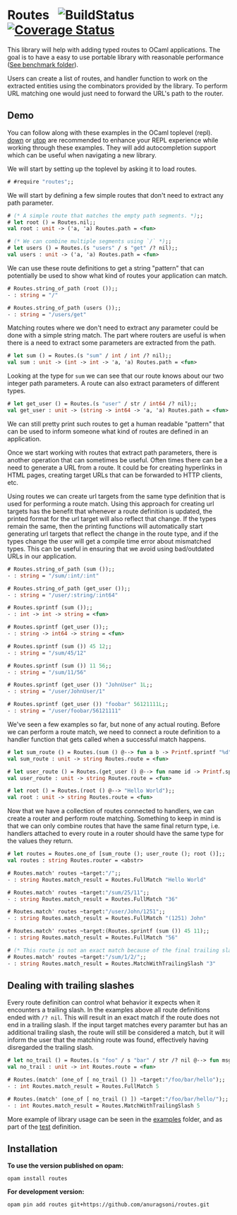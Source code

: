 # Routes &nbsp; ![BuildStatus](https://github.com/anuragsoni/routes/workflows/RoutesTest/badge.svg) [![Coverage Status](https://coveralls.io/repos/github/anuragsoni/routes/badge.svg?branch=master)](https://coveralls.io/github/anuragsoni/routes?branch=master)

This library will help with adding typed routes to OCaml applications.
The goal is to have a easy to use portable library with
reasonable performance ([See benchmark folder](./bench/)).

Users can create a list of routes, and handler function to work
on the extracted entities using the combinators provided by
the library. To perform URL matching one would just need to forward
the URL's path to the router.

## Demo

You can follow along with these examples in the OCaml toplevel (repl).
[down](https://github.com/dbuenzli/down) or [utop](https://github.com/ocaml-community/utop) are recommended to enhance
your REPL experience while working through these examples. They will add autocompletion support
which can be useful when navigating a new library.

We will start by setting up the toplevel by asking it to load routes.

```ocaml
# #require "routes";;
```

We will start by defining a few simple routes that don't need to extract any path parameter.

```ocaml
# (* A simple route that matches the empty path segments. *);;
# let root () = Routes.nil;;
val root : unit -> ('a, 'a) Routes.path = <fun>

# (* We can combine multiple segments using `/` *);;
# let users () = Routes.(s "users" / s "get" /? nil);;
val users : unit -> ('a, 'a) Routes.path = <fun>
```

We can use these route definitions to get a string "pattern" that can potentially be used
to show what kind of routes your application can match.

```ocaml
# Routes.string_of_path (root ());;
- : string = "/"

# Routes.string_of_path (users ());;
- : string = "/users/get"
```

Matching routes where we don't need to extract any parameter could be done with a simple string match.
The part where routers are useful is when there is a need to extract some parameters are extracted from the
path.

```ocaml
# let sum () = Routes.(s "sum" / int / int /? nil);;
val sum : unit -> (int -> int -> 'a, 'a) Routes.path = <fun>
```

Looking at the type for `sum` we can see that our route knows about our two integer path parameters.
A route can also extract parameters of different types.

```ocaml
# let get_user () = Routes.(s "user" / str / int64 /? nil);;
val get_user : unit -> (string -> int64 -> 'a, 'a) Routes.path = <fun>
```

We can still pretty print such routes to get a human readable "pattern" that can be used to inform
someone what kind of routes are defined in an application.

Once we start working with routes that extract path parameters, there is another operation that can sometimes
be useful. Often times there can be a need to generate a URL from a route. It could be for creating
hyperlinks in HTML pages, creating target URLs that can be forwarded to HTTP clients, etc.

Using routes we can create url targets from the same type definition that is used for performing a route match.
Using this approach for creating url targets has the benefit that whenever a route definition is updated,
the printed format for the url target will also reflect that change. If the types remain the same,
then the printing functions will automatically start generating url targets that
reflect the change in the route type, and if the types change the user will get a compile time error about mismatched
types. This can be useful in ensuring that we avoid using bad/outdated URLs in our application.

```ocaml
# Routes.string_of_path (sum ());;
- : string = "/sum/:int/:int"

# Routes.string_of_path (get_user ());;
- : string = "/user/:string/:int64"

# Routes.sprintf (sum ());;
- : int -> int -> string = <fun>

# Routes.sprintf (get_user ());;
- : string -> int64 -> string = <fun>

# Routes.sprintf (sum ()) 45 12;;
- : string = "/sum/45/12"

# Routes.sprintf (sum ()) 11 56;;
- : string = "/sum/11/56"

# Routes.sprintf (get_user ()) "JohnUser" 1L;;
- : string = "/user/JohnUser/1"

# Routes.sprintf (get_user ()) "foobar" 56121111L;;
- : string = "/user/foobar/56121111"
```

We've seen a few examples so far, but none of any actual routing. Before we can perform a route match,
we need to connect a route definition to a handler function that gets called when a successful match happens.

```ocaml
# let sum_route () = Routes.(sum () @--> fun a b -> Printf.sprintf "%d" (a + b));;
val sum_route : unit -> string Routes.route = <fun>

# let user_route () = Routes.(get_user () @--> fun name id -> Printf.sprintf "(%Ld) %s" id name);;
val user_route : unit -> string Routes.route = <fun>

# let root () = Routes.(root () @--> "Hello World");;
val root : unit -> string Routes.route = <fun>
```

Now that we have a collection of routes connected to handlers, we can create a router and perform route matching.
Something to keep in mind is that we can only combine routes that have the same final return type, i.e. handlers
attached to every route in a router should have the same type for the values they return.

```ocaml
# let routes = Routes.one_of [sum_route (); user_route (); root ()];;
val routes : string Routes.router = <abstr>

# Routes.match' routes ~target:"/";;
- : string Routes.match_result = Routes.FullMatch "Hello World"

# Routes.match' routes ~target:"/sum/25/11";;
- : string Routes.match_result = Routes.FullMatch "36"

# Routes.match' routes ~target:"/user/John/1251";;
- : string Routes.match_result = Routes.FullMatch "(1251) John"

# Routes.match' routes ~target:(Routes.sprintf (sum ()) 45 11);;
- : string Routes.match_result = Routes.FullMatch "56"

# (* This route is not an exact match because of the final trailing slash. *);;
# Routes.match' routes ~target:"/sum/1/2/";;
- : string Routes.match_result = Routes.MatchWithTrailingSlash "3"
```

## Dealing with trailing slashes

Every route definition can control what behavior it expects when it encounters
a trailing slash. In the examples above all route definitions ended with
`/? nil`. This will result in an exact match if the route does not end in a trailing slash.
If the input target matches every paramter but has an additional trailing slash, the route will
still be considered a match, but it will inform the user that the matching route was found,
effectively having disregarded the trailing slash.

```ocaml
# let no_trail () = Routes.(s "foo" / s "bar" / str /? nil @--> fun msg -> String.length msg);;
val no_trail : unit -> int Routes.route = <fun>

# Routes.(match' (one_of [ no_trail () ]) ~target:"/foo/bar/hello");;
- : int Routes.match_result = Routes.FullMatch 5

# Routes.(match' (one_of [ no_trail () ]) ~target:"/foo/bar/hello/");;
- : int Routes.match_result = Routes.MatchWithTrailingSlash 5
```

More example of library usage can be seen in the [examples](https://github.com/anuragsoni/routes/tree/main/example) folder,
and as part of the [test](https://github.com/anuragsoni/routes/blob/main/test/routing_test.ml) definition.

## Installation

**To use the version published on opam:**

```
opam install routes
```

**For development version:**

```
opam pin add routes git+https://github.com/anuragsoni/routes.git
```
